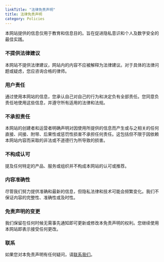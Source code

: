 ```yaml
---
linkTitle: "法律免责声明"
title: 法律免责声明
category: Policies
---
```

本网站提供的信息仅用于教育和信息目的。旨在促进隐私意识和个人及数字安全的最佳实践。

### 不提供法律建议
本网站不提供法律建议，网站内的内容不应被解释为法律建议。对于具体的法律问题或疑虑，您应咨询合格的律师。

### 用户责任
通过使用本网站的信息，您承认自己对自己的行为和决定负有全部责任。您同意负责任地使用这些信息，并遵守所有适用的法律和法规。

### 不承担责任
本网站的创建者和运营者明确声明对因使用所提供的信息而产生或与之相关的任何直接、间接、附带、后果性或惩罚性损害不承担任何责任。这包括但不限于因依赖本网站内容而采取的非法或不道德行为所导致的损害。

### 不构成认可
提及任何特定的产品、服务或组织并不构成本网站的认可或推荐。

### 内容准确性
尽管我们努力提供准确和最新的信息，但隐私法律和技术可能会频繁变化。我们不保证内容的完整性、准确性或及时性。

### 免责声明的变更
我们保留在任何时候无需事先通知即可更新或修改本免责声明的权利。您继续使用本网站即表示接受任何更改。

### 联系
如果您对本免责声明有任何疑问，请[联系我们](../contact)。